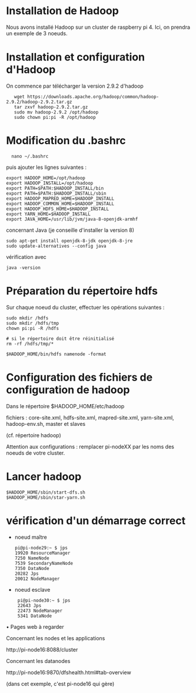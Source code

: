 # Installation de Hadoop

Nous avons installé Hadoop sur un cluster de raspberry pi 4. Ici, on prendra un exemple de 3 noeuds.

# Installation et configuration d'Hadoop 

On commence par télécharger la version 2.9.2 d'hadoop 

       wget https://downloads.apache.org/hadoop/common/hadoop-2.9.2/hadoop-2.9.2.tar.gz
       tar zxvf hadoop-2.9.2.tar.gz
       sudo mv hadoop-2.9.2 /opt/hadoop
       sudo chown pi:pi -R /opt/hadoop
       
# Modification du .bashrc

      nano ~/.bashrc
       
 puis ajouter les lignes suivantes :
 
    export HADOOP_HOME=/opt/hadoop
    export HADOOP_INSTALL=/opt/hadoop
    export PATH=$PATH:$HADOOP_INSTALL/bin
    export PATH=$PATH:$HADOOP_INSTALL/sbin
    export HADOOP_MAPRED_HOME=$HADOOP_INSTALL
    export HADOOP_COMMON_HOME=$HADOOP_INSTALL
    export HADOOP_HDFS_HOME=$HADOOP_INSTALL
    export YARN_HOME=$HADOOP_INSTALL
    export JAVA_HOME=/usr/lib/jvm/java-8-openjdk-armhf
 
 concernant Java (je conseille d'installer la version 8)
 
    sudo apt-get install openjdk-8-jdk openjdk-8-jre
    sudo update-alternatives --config java
    
 vérification avec
 
    java -version
       
 # Préparation du répertoire hdfs
 
 Sur chaque noeud du cluster, effectuer les opérations suivantes :
 
    sudo mkdir /hdfs
    sudo mkdir /hdfs/tmp
    chown pi:pi -R /hdfs
    
    # si le répertoire doit être réinitialisé
    rm -rf /hdfs/tmp/*
    
    $HADOOP_HOME/bin/hdfs namenode -format
        

 # Configuration des fichiers de configuration de hadoop
 
 Dans le répertoire $HADOOP_HOME/etc/hadoop
 
 fichiers : core-site.xml, hdfs-site.xml, mapred-site.xml, yarn-site.xml, hadoop-env.sh, master et slaves
 
 (cf. répertoire hadoop)
 
 Attention aux configurations : remplacer pi-nodeXX par les noms des noeuds de votre cluster.
 
 # Lancer hadoop
 
    $HADOOP_HOME/sbin/start-dfs.sh
    $HADOOP_HOME/sbin/star-yarn.sh
    
 # vérification d'un démarrage correct
 
 - noeud maître
 
       pi@pi-node29:~ $ jps
       19920 ResourceManager
       7250 NameNode
       7539 SecondaryNameNode
       7350 DataNode
       20282 Jps
       20012 NodeManager

- noeud esclave

       pi@pi-node30:~ $ jps
       22643 Jps
       22473 NodeManager
       5341 DataNode
 
 • Pages web à regarder
 
 Concernant les nodes et les applications
 
 http://pi-node16:8088/cluster
 
 Concernant les datanodes
 
 http://pi-node16:9870/dfshealth.html#tab-overview
 
 (dans cet exemple, c'est pi-node16 qui gère)
 
